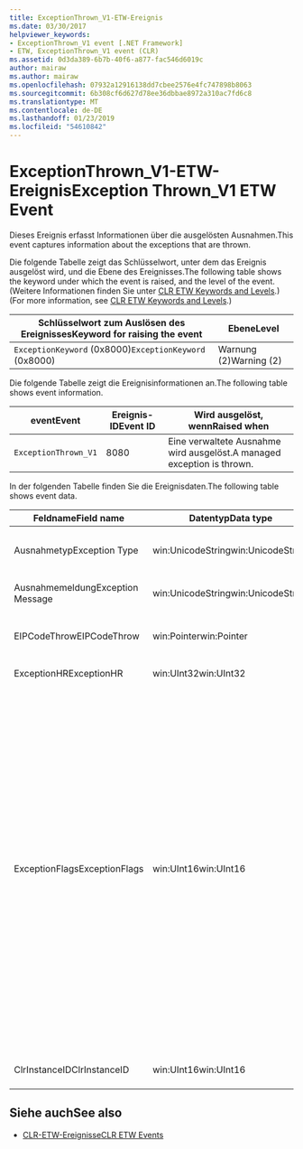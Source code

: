 ```yaml
---
title: ExceptionThrown_V1-ETW-Ereignis
ms.date: 03/30/2017
helpviewer_keywords:
- ExceptionThrown_V1 event [.NET Framework]
- ETW, ExceptionThrown_V1 event (CLR)
ms.assetid: 0d3da389-6b7b-40f6-a877-fac546d6019c
author: mairaw
ms.author: mairaw
ms.openlocfilehash: 07932a12916138dd7cbee2576e4fc747898b8063
ms.sourcegitcommit: 6b308cf6d627d78ee36dbbae8972a310ac7fd6c8
ms.translationtype: MT
ms.contentlocale: de-DE
ms.lasthandoff: 01/23/2019
ms.locfileid: "54610842"
---
```

# <a name="exception-thrownv1-etw-event"></a><span data-ttu-id="5cbb1-102">ExceptionThrown_V1-ETW-Ereignis</span><span class="sxs-lookup"><span data-stu-id="5cbb1-102">Exception Thrown_V1 ETW Event</span></span>
<span data-ttu-id="5cbb1-103">Dieses Ereignis erfasst Informationen über die ausgelösten Ausnahmen.</span><span class="sxs-lookup"><span data-stu-id="5cbb1-103">This event captures information about the exceptions that are thrown.</span></span>  
  
 <span data-ttu-id="5cbb1-104">Die folgende Tabelle zeigt das Schlüsselwort, unter dem das Ereignis ausgelöst wird, und die Ebene des Ereignisses.</span><span class="sxs-lookup"><span data-stu-id="5cbb1-104">The following table shows the keyword under which the event is raised, and the level of the event.</span></span> <span data-ttu-id="5cbb1-105">(Weitere Informationen finden Sie unter [CLR ETW Keywords and Levels](../../../docs/framework/performance/clr-etw-keywords-and-levels.md).)</span><span class="sxs-lookup"><span data-stu-id="5cbb1-105">(For more information, see [CLR ETW Keywords and Levels](../../../docs/framework/performance/clr-etw-keywords-and-levels.md).)</span></span>  
  
|<span data-ttu-id="5cbb1-106">Schlüsselwort zum Auslösen des Ereignisses</span><span class="sxs-lookup"><span data-stu-id="5cbb1-106">Keyword for raising the event</span></span>|<span data-ttu-id="5cbb1-107">Ebene</span><span class="sxs-lookup"><span data-stu-id="5cbb1-107">Level</span></span>|  
|-----------------------------------|-----------|  
|<span data-ttu-id="5cbb1-108">`ExceptionKeyword` (0x8000)</span><span class="sxs-lookup"><span data-stu-id="5cbb1-108">`ExceptionKeyword` (0x8000)</span></span>|<span data-ttu-id="5cbb1-109">Warnung (2)</span><span class="sxs-lookup"><span data-stu-id="5cbb1-109">Warning (2)</span></span>|  
  
 <span data-ttu-id="5cbb1-110">Die folgende Tabelle zeigt die Ereignisinformationen an.</span><span class="sxs-lookup"><span data-stu-id="5cbb1-110">The following table shows event information.</span></span>  
  
|<span data-ttu-id="5cbb1-111">event</span><span class="sxs-lookup"><span data-stu-id="5cbb1-111">Event</span></span>|<span data-ttu-id="5cbb1-112">Ereignis-ID</span><span class="sxs-lookup"><span data-stu-id="5cbb1-112">Event ID</span></span>|<span data-ttu-id="5cbb1-113">Wird ausgelöst, wenn</span><span class="sxs-lookup"><span data-stu-id="5cbb1-113">Raised when</span></span>|  
|-----------|--------------|-----------------|  
|`ExceptionThrown_V1`|<span data-ttu-id="5cbb1-114">80</span><span class="sxs-lookup"><span data-stu-id="5cbb1-114">80</span></span>|<span data-ttu-id="5cbb1-115">Eine verwaltete Ausnahme wird ausgelöst.</span><span class="sxs-lookup"><span data-stu-id="5cbb1-115">A managed exception is thrown.</span></span>|  
  
 <span data-ttu-id="5cbb1-116">In der folgenden Tabelle finden Sie die Ereignisdaten.</span><span class="sxs-lookup"><span data-stu-id="5cbb1-116">The following table shows event data.</span></span>  
  
|<span data-ttu-id="5cbb1-117">Feldname</span><span class="sxs-lookup"><span data-stu-id="5cbb1-117">Field name</span></span>|<span data-ttu-id="5cbb1-118">Datentyp</span><span class="sxs-lookup"><span data-stu-id="5cbb1-118">Data type</span></span>|<span data-ttu-id="5cbb1-119">Beschreibung</span><span class="sxs-lookup"><span data-stu-id="5cbb1-119">Description</span></span>|  
|----------------|---------------|-----------------|  
|<span data-ttu-id="5cbb1-120">Ausnahmetyp</span><span class="sxs-lookup"><span data-stu-id="5cbb1-120">Exception Type</span></span>|<span data-ttu-id="5cbb1-121">win:UnicodeString</span><span class="sxs-lookup"><span data-stu-id="5cbb1-121">win:UnicodeString</span></span>|<span data-ttu-id="5cbb1-122">Typ der Ausnahme, z.B. `System.NullReferenceException`.</span><span class="sxs-lookup"><span data-stu-id="5cbb1-122">Type of the exception; for example, `System.NullReferenceException`.</span></span>|  
|<span data-ttu-id="5cbb1-123">Ausnahmemeldung</span><span class="sxs-lookup"><span data-stu-id="5cbb1-123">Exception Message</span></span>|<span data-ttu-id="5cbb1-124">win:UnicodeString</span><span class="sxs-lookup"><span data-stu-id="5cbb1-124">win:UnicodeString</span></span>|<span data-ttu-id="5cbb1-125">Tatsächliche Ausnahmemeldung.</span><span class="sxs-lookup"><span data-stu-id="5cbb1-125">Actual exception message.</span></span>|  
|<span data-ttu-id="5cbb1-126">EIPCodeThrow</span><span class="sxs-lookup"><span data-stu-id="5cbb1-126">EIPCodeThrow</span></span>|<span data-ttu-id="5cbb1-127">win:Pointer</span><span class="sxs-lookup"><span data-stu-id="5cbb1-127">win:Pointer</span></span>|<span data-ttu-id="5cbb1-128">Anweisungszeiger an der Stelle, an der die Ausnahme aufgetreten ist.</span><span class="sxs-lookup"><span data-stu-id="5cbb1-128">Instruction pointer where exception occurred.</span></span>|  
|<span data-ttu-id="5cbb1-129">ExceptionHR</span><span class="sxs-lookup"><span data-stu-id="5cbb1-129">ExceptionHR</span></span>|<span data-ttu-id="5cbb1-130">win:UInt32</span><span class="sxs-lookup"><span data-stu-id="5cbb1-130">win:UInt32</span></span>|<span data-ttu-id="5cbb1-131">Ausnahme [HRESULT](https://go.microsoft.com/fwlink/?LinkId=179679).</span><span class="sxs-lookup"><span data-stu-id="5cbb1-131">Exception [HRESULT](https://go.microsoft.com/fwlink/?LinkId=179679).</span></span>|  
|<span data-ttu-id="5cbb1-132">ExceptionFlags</span><span class="sxs-lookup"><span data-stu-id="5cbb1-132">ExceptionFlags</span></span>|<span data-ttu-id="5cbb1-133">win:UInt16</span><span class="sxs-lookup"><span data-stu-id="5cbb1-133">win:UInt16</span></span>|<span data-ttu-id="5cbb1-134">0x01: HasInnerException (siehe [CLR-ETW-Ereignisse](../../../docs/framework/performance/clr-etw-events.md) in der Dokumentation zu Visual Basic).</span><span class="sxs-lookup"><span data-stu-id="5cbb1-134">0x01: HasInnerException (see [CLR ETW Events](../../../docs/framework/performance/clr-etw-events.md) in the Visual Basic documentation).</span></span><br /><br /> <span data-ttu-id="5cbb1-135">0x02: IsNestedException.</span><span class="sxs-lookup"><span data-stu-id="5cbb1-135">0x02: IsNestedException.</span></span><br /><br /> <span data-ttu-id="5cbb1-136">0x04: IsRethrownException.</span><span class="sxs-lookup"><span data-stu-id="5cbb1-136">0x04: IsRethrownException.</span></span><br /><br /> <span data-ttu-id="5cbb1-137">0x08: IsCorruptedStateException (gibt an, dass der Prozessstatus fehlerhaft ist, finden Sie unter [Handling Corrupted State Exceptions](https://go.microsoft.com/fwlink/?LinkId=179681) auf MSDN).</span><span class="sxs-lookup"><span data-stu-id="5cbb1-137">0x08: IsCorruptedStateException (indicates that the process state is corrupt; see [Handling Corrupted State Exceptions](https://go.microsoft.com/fwlink/?LinkId=179681) on MSDN).</span></span><br /><br /> <span data-ttu-id="5cbb1-138">0 x 10: IsCLSCompliant (eine Ausnahme, die abgeleitet <xref:System.Exception> CLS-kompatibel ist, andernfalls ist es nicht CLS-kompatibel).</span><span class="sxs-lookup"><span data-stu-id="5cbb1-138">0x10: IsCLSCompliant (an exception that derives from <xref:System.Exception> is CLS-compliant; otherwise, it is not CLS-compliant).</span></span>|  
|<span data-ttu-id="5cbb1-139">ClrInstanceID</span><span class="sxs-lookup"><span data-stu-id="5cbb1-139">ClrInstanceID</span></span>|<span data-ttu-id="5cbb1-140">win:UInt16</span><span class="sxs-lookup"><span data-stu-id="5cbb1-140">win:UInt16</span></span>|<span data-ttu-id="5cbb1-141">Eindeutige ID für die Instanz von CLR oder CoreCLR.</span><span class="sxs-lookup"><span data-stu-id="5cbb1-141">Unique ID for the instance of CLR or CoreCLR.</span></span>|  
  
## <a name="see-also"></a><span data-ttu-id="5cbb1-142">Siehe auch</span><span class="sxs-lookup"><span data-stu-id="5cbb1-142">See also</span></span>
- [<span data-ttu-id="5cbb1-143">CLR-ETW-Ereignisse</span><span class="sxs-lookup"><span data-stu-id="5cbb1-143">CLR ETW Events</span></span>](../../../docs/framework/performance/clr-etw-events.md)
